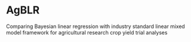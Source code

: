 # AgBLR
Comparing Bayesian linear regression with industry standard linear mixed model framework for agricultural research crop yield trial analyses

